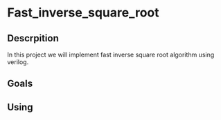 # Fast_inverse_square_root
## Descrpition
In this project we will implement fast inverse square root algorithm using verilog. 
## Goals
## Using

